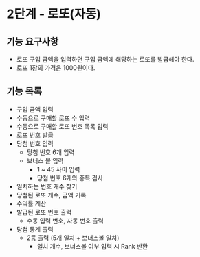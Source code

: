 2단계 - 로또(자동)
===

기능 요구사항
---
- 로또 구입 금액을 입력하면 구입 금액에 해당하는 로또를 발급해야 한다.
- 로또 1장의 가격은 1000원이다.

기능 목록
---
- 구입 금액 입력
- 수동으로 구매할 로또 수 입력
- 수동으로 구매할 로또 번호 목록 입력
- 로또 번호 발급
- 당첨 번호 입력
    - 당첨 번호 6개 입력 
    - 보너스 볼 입력
        - 1 ~ 45 사이 입력
        - 당첨 번호 6개와 중복 검사
- 일치하는 번호 개수 찾기
- 당첨된 로또 개수, 금액 기록
- 수익률 계산
- 발급된 로또 번호 출력
    - 수동 입력 번호, 자동 번호 출력
- 당첨 통계 출력
    - 2등 출력 (5개 일치 + 보너스볼 일치)
        - 일치 개수, 보너스볼 여부 입력 시 Rank 반환